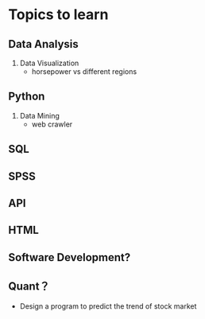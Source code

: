 # Topics to learn

## Data Analysis
1. Data Visualization
    - horsepower vs different regions

## Python
1. Data Mining
    - web crawler

## SQL

## SPSS

## API

## HTML

## Software Development?
 
## Quant？
   - Design a program to predict the trend of stock market
